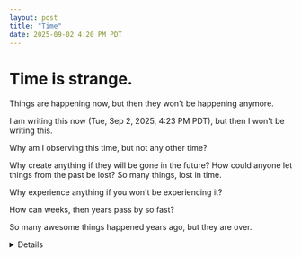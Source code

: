 ```yaml
---
layout: post
title: "Time"
date: 2025-09-02 4:20 PM PDT
---
```

# Time is strange.

Things are happening now, but then they won't be happening anymore.

I am writing this now (Tue, Sep 2, 2025, 4:23 PM PDT), but then I won't be writing this.

Why am I observing this time, but not any other time?

Why create anything if they will be gone in the future? How could anyone let things from the past be lost? So many things, lost in time.

Why experience anything if you won't be experiencing it?

How can weeks, then years pass by so fast?

So many awesome things happened years ago, but they are over.

<details>
I thought about writing this in the past week.
</details>
